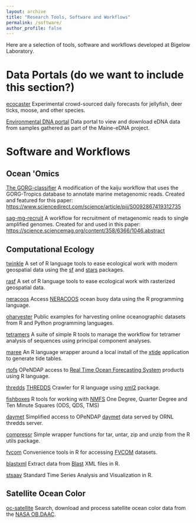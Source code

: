 ```yaml
---
layout: archive
title: "Research Tools, Software and Workflows"
permalink: /software/
author_profile: false
---
```


Here are a selection of tools, software and workflows developed at Bigelow Laboratory.


Data Portals (do we want to include this section?)
=========================
[ecocaster](https://eco.bigelow.org/)
Experimental crowd-sourced daily forecasts for jellyfish, deer ticks, moose, and other species.

[Environmental DNA portal](https://edna.bigelow.org/)
Data portal to view and download eDNA data from samples gathered as part of the Maine-eDNA project.



Software and Workflows
==========================

## Ocean 'Omics

[The GORG-classifier](https://github.com/BigelowLab/gorg-classifier)  A modification of the kaiju workflow that uses the GORG-Tropics database to annotate marine metagenomic reads. Created and featured for this paper: https://www.sciencedirect.com/science/article/pii/S0092867419312735

[sag-mg-recruit](https://github.com/BigelowLab/sag-mg-recruit)  A workflow for recruitment of metagenomic reads to single amplified genomes. Created for and used in this paper: https://science.sciencemag.org/content/358/6366/1046.abstract


## Computational Ecology

[twinkle](https://github.com/BigelowLab/twinkle) A set of R language tools to ease ecological work with modern geospatial data using the [sf](https://r-spatial.github.io/stars/) and [stars](http://r-spatial.github.io/sf/) packages.

[rasf](https://github.com/BigelowLab/rasf) A set of R language tools to ease ecological work with rasterized geospatial data.

[neracoos](https://github.com/BigelowLab/neracoos) Access [NERACOOS](http://www.neracoos.org/thredds/catalog.html) ocean buoy data using the R programming language. 

[oharvester](https://github.com/BigelowLab/oharvester) Public examples for harvesting online oceanographic datasets from R and Python programming languages.

[tetramers](https://github.com/BigelowLab/tetramers) A suite of simple R tools to manage the workflow for tetramer analysis of sequences using principal component analyses.

[maree](https://github.com/BigelowLab/maree) An R language wrapper around a local install of the [xtide](https://flaterco.com/xtide/) application to generate tide tables.

[rtofs](https://github.com/BigelowLab/rtofs) OPeNDAP access to [Real Time Ocean Forecasting System](https://polar.ncep.noaa.gov/global/nc/) products using R language.

[thredds](https://github.com/BigelowLab/thredds) [THREDDS](https://www.unidata.ucar.edu/software/tds/current/TDS.html) Crawler for R language using [xml2](https://cran.r-project.org/package=xml2) package.

[fishboxes](https://github.com/BigelowLab/fishboxes) R tools for working with [NMFS](http://www.nefsc.noaa.gov/publications/series/whlrd/whlrd7719.pdf) One Degree, Quarter Degree and Ten Minute Squares (ODS, QDS, TMS) 

[daymet](https://github.com/BigelowLab/daymet) Simplified access to OPeNDAP [daymet](https://daymet.ornl.gov/) data served by ORNL thredds server. 

[compressr](https://github.com/BigelowLab/compressr) Simple wrapper functions for tar, untar, zip and unzip from the R utils package. 

[fvcom](https://github.com/BigelowLab/fvcom) Convenience tools in R for accessing [FVCOM](http://fvcom.smast.umassd.edu/fvcom/) datasets. 

[blastxml](https://github.com/BigelowLab/blastxml) Extract data from [Blast](https://blast.ncbi.nlm.nih.gov/Blast.cgi) XML files in R.

[stsaav](https://github.com/BigelowLab/stsaav) Standard Time Series Analysis and Visualization in R.


## Satellite Ocean Color

[oc-satellite](https://github.com/cathmmitchell/oc-satellite-misc) Search, download and process satellite ocean color data from the [NASA OB.DAAC](https://oceancolor.gsfc.nasa.gov/).
